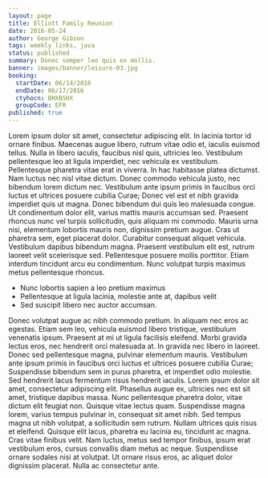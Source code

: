 ```yaml
---
layout: page
title: Elliott Family Reunion
date: 2016-05-24
author: George Gibson
tags: weekly links, java
status: published
summary: Donec semper leo quis ex mollis.
banner: images/banner/leisure-03.jpg
booking:
  startDate: 06/14/2016
  endDate: 06/17/2016
  ctyhocn: BHXBSHX
  groupCode: EFR
published: true
---
```

Lorem ipsum dolor sit amet, consectetur adipiscing elit. In lacinia tortor id ornare finibus. Maecenas augue libero, rutrum vitae odio et, iaculis euismod tellus. Nulla in libero iaculis, faucibus nisl quis, ultricies leo. Vestibulum pellentesque leo at ligula imperdiet, nec vehicula ex vestibulum. Pellentesque pharetra vitae erat in viverra. In hac habitasse platea dictumst. Nam luctus nec nisl vitae dictum. Donec commodo vehicula justo, nec bibendum lorem dictum nec. Vestibulum ante ipsum primis in faucibus orci luctus et ultrices posuere cubilia Curae; Donec vel est et nibh gravida imperdiet quis ut magna. Donec bibendum dui quis leo malesuada congue. Ut condimentum dolor elit, varius mattis mauris accumsan sed. Praesent rhoncus nunc vel turpis sollicitudin, quis aliquam mi commodo.
Mauris urna nisi, elementum lobortis mauris non, dignissim pretium augue. Cras ut pharetra sem, eget placerat dolor. Curabitur consequat aliquet vehicula. Vestibulum dapibus bibendum magna. Praesent vestibulum elit est, rutrum laoreet velit scelerisque sed. Pellentesque posuere mollis porttitor. Etiam interdum tincidunt arcu eu condimentum. Nunc volutpat turpis maximus metus pellentesque rhoncus.

* Nunc lobortis sapien a leo pretium maximus
* Pellentesque at ligula lacinia, molestie ante at, dapibus velit
* Sed suscipit libero nec auctor accumsan.

Donec volutpat augue ac nibh commodo pretium. In aliquam nec eros ac egestas. Etiam sem leo, vehicula euismod libero tristique, vestibulum venenatis ipsum. Praesent at mi ut ligula facilisis eleifend. Morbi gravida lectus eros, nec hendrerit orci malesuada at. In gravida nec libero in laoreet. Donec sed pellentesque magna, pulvinar elementum mauris.
Vestibulum ante ipsum primis in faucibus orci luctus et ultrices posuere cubilia Curae; Suspendisse bibendum sem in purus pharetra, et imperdiet odio molestie. Sed hendrerit lacus fermentum risus hendrerit iaculis. Lorem ipsum dolor sit amet, consectetur adipiscing elit. Phasellus augue ex, ultricies nec est sit amet, tristique dapibus massa. Nunc pellentesque pharetra dolor, vitae dictum elit feugiat non. Quisque vitae lectus quam. Suspendisse magna lorem, varius tempus pulvinar in, consequat sit amet nibh. Sed tempus magna ut nibh volutpat, a sollicitudin sem rutrum. Nullam ultrices quis risus et eleifend. Quisque elit lacus, pharetra eu lacinia eu, tincidunt ac magna. Cras vitae finibus velit. Nam luctus, metus sed tempor finibus, ipsum erat vestibulum eros, cursus convallis diam metus ac neque. Suspendisse ornare sodales nisi at volutpat. Ut ornare risus eros, ac aliquet dolor dignissim placerat. Nulla ac consectetur ante.
